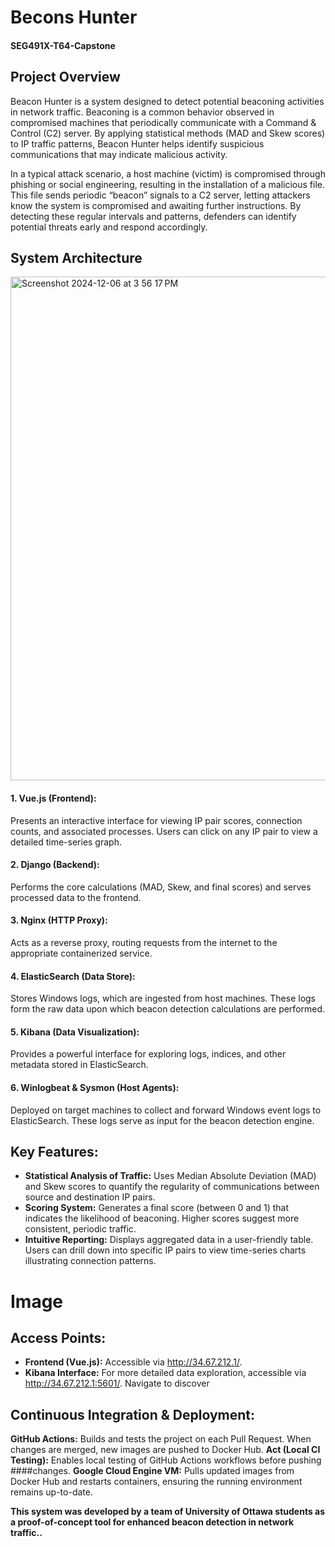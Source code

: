 # Becons Hunter
#### SEG491X-T64-Capstone

## Project Overview

Beacon Hunter is a system designed to detect potential beaconing activities in network traffic. Beaconing is a common behavior observed in compromised machines that periodically communicate with a Command & Control (C2) server. By applying statistical methods (MAD and Skew scores) to IP traffic patterns, Beacon Hunter helps identify suspicious communications that may indicate malicious activity.

In a typical attack scenario, a host machine (victim) is compromised through phishing or social engineering, resulting in the installation of a malicious file. This file sends periodic “beacon” signals to a C2 server, letting attackers know the system is compromised and awaiting further instructions. By detecting these regular intervals and patterns, defenders can identify potential threats early and respond accordingly.



## System Architecture

<img width="806" alt="Screenshot 2024-12-06 at 3 56 17 PM" src="https://github.com/user-attachments/assets/289b28db-5aa9-4ee8-8395-ac417c8afe47">

#### 1.	Vue.js (Frontend):
Presents an interactive interface for viewing IP pair scores, connection counts, and associated processes. Users can click on any IP pair to view a detailed time-series graph.
#### 2.	Django (Backend):
Performs the core calculations (MAD, Skew, and final scores) and serves processed data to the frontend.
#### 3.	Nginx (HTTP Proxy):
Acts as a reverse proxy, routing requests from the internet to the appropriate containerized service.
#### 4.	ElasticSearch (Data Store):
Stores Windows logs, which are ingested from host machines. These logs form the raw data upon which beacon detection calculations are performed.
#### 5.	Kibana (Data Visualization):
Provides a powerful interface for exploring logs, indices, and other metadata stored in ElasticSearch.
#### 6.	Winlogbeat & Sysmon (Host Agents):
Deployed on target machines to collect and forward Windows event logs to ElasticSearch. These logs serve as input for the beacon detection engine.

## Key Features:

- __Statistical Analysis of Traffic:__ Uses Median Absolute Deviation (MAD) and Skew scores to quantify the regularity of communications between source and destination IP pairs.
- __Scoring System:__ Generates a final score (between 0 and 1) that indicates the likelihood of beaconing. Higher scores suggest more consistent, periodic traffic.
- __Intuitive Reporting:__ Displays aggregated data in a user-friendly table. Users can drill down into specific IP pairs to view time-series charts illustrating connection patterns.

# Image

## Access Points:

- __Frontend (Vue.js):__ Accessible via http://34.67.212.1/.
- __Kibana Interface:__ For more detailed data exploration, accessible via http://34.67.212.1:5601/. Navigate to discover

## Continuous Integration & Deployment:

__GitHub Actions:__ Builds and tests the project on each Pull Request. When changes are merged, new images are pushed to Docker Hub.
__Act (Local CI Testing):__ Enables local testing of GitHub Actions workflows before pushing ####changes.
__Google Cloud Engine VM:__ Pulls updated images from Docker Hub and restarts containers, ensuring the running environment remains up-to-date.


**This system was developed by a team of University of Ottawa students as a proof-of-concept tool for enhanced beacon detection in network traffic..**



